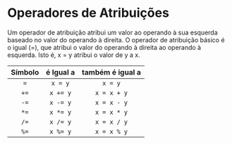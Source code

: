 
# Operadores de Atribuições

Um operador de atribuição atribui um valor ao operando à sua esquerda baseado no valor do operando à direita. O operador de atribuição básico é o igual (=), que atribui o valor do operando à direita ao operando à esquerda. Isto é, x = y atribui o valor de y a x.

|  Símbolo  |   é Igual a   |   também é igual a    |
|   :--:    |   :--:        |         :--:          |
|   `=`     |   `x = y`     |       `x = y`         |
|   `+=`    |   `x += y`    |       `x = x + y`     |
|   `-=`    |   `x -= y`    |       `x = x - y`     |
|   `*=`    |   `x *= y`    |       `x = x * y`     |
|   `/=`    |   `x /= y`    |       `x = x / y`     |
|   `%=`    |   `x %= y`    |       `x = x % y`     |

